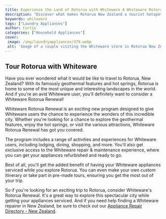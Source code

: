 ```yaml
---
title: Experience the Land of Rotorua with Whiteware A Whiteware Rotorua Renewal
description: "Discover what makes Rotorua New Zealand a tourist hotspot and see how Whiteware is making renewal a priority in the Land of Rotorua Take a look at the latest from Whitewares Rotorua Renewal project"
keywords: whiteware
tags: ["Laundry Appliances"]
author: Curtis
categories: ["Household Appliances"]
cover: 
 image: /img/laundryappliances/379.webp
 alt: 'Image of a couple visiting the Whiteware store in Rotorua New Zealand wearing sunglasses and crossbody bags with a sunset in the background'
---
```

## Tour Rotorua with Whiteware 
Have you ever wondered what it would be like to travel to Rotorua, New Zealand? With its famously geothermal features and hot springs, Rotorua is home to some of the most unique and interesting landscapes in the world. And if you're an avid Whiteware user, you'll definitely want to consider a Whiteware Rotorua Renewal!

Whiteware Rotorua Renewal is an exciting new program designed to give Whiteware users the chance to experience the wonders of this incredible city. Whether you're looking for a chance to explore the geothermal features, enjoy the hot springs, or visit the various attractions, Whiteware Rotorua Renewal has got you covered.

The program includes a range of activities and experiences for Whiteware users, including lodging, dining, shopping, and more. You'll also get exclusive access to the Whiteware repair & maintenance experience, where you can get your appliances refurbished and ready to go.

Best of all, you'll get the added benefit of having your Whiteware appliances serviced while you explore Rotorua. You can even make your own custom itinerary or take part in pre-made tours, ensuring you get the most out of your trip.

So if you're looking for an exciting trip to Rotorua, consider Whiteware's Rotorua Renewal. It's a great way to explore this spectacular city while getting your appliances serviced. And if you need help finding a Whiteware repairer in New Zealand, be sure to check out our [Appliance Repair Directory - New Zealand](./pages/appliance-repair-technicians/new-zealand).
